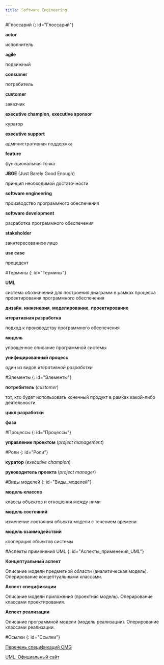 ```yaml
---
title: Software Engineering
---
```


#Глоссарий
{: id="Глоссарий"}

**actor**

исполнитель

**agile**

подвижный

**consumer**

потребитель

**customer**

заказчик

**executive champion**, **executive sponsor**

куратор

**executive support**

административная поддержка

**feature**

функциональная точка

**JBGE** (Just Barely Good Enough)

принцип необходимой достаточности

**software engineering**

производство программного обеспечения

**software development**

разработка программного обеспечения

**stakeholder**

заинтересованное лицо

**use case**

прецедент

#Термины
{: id="Термины"}

**UML**

система обозначений для построения диаграмм в рамках процесса проектирования программного обеспечения

**дизайн**, **инженерия**, **моделирование**, **проектирование**

**итеративная разработка**

подход к производству программного обеспечения

**модель**

упрощенное описание программной системы

**унифицированный процесс**

один из видов *итеративной разработки*

#Элементы
{: id="Элементы"}

**потребитель** (*customer*)

тот, кто будет использовать конечный продукт в рамках какой-либо деятельности

**цикл разработки**

**фаза**

#Процессы
{: id="Процессы"}

**управление проектом** (*project management*)

#Роли
{: id="Роли"}

**куратор** (*executive champion*)

**руководитель проекта** (*project manager*)

#Виды моделей
{: id="Виды_моделей"}

**модель классов**

классы объектов и отношения между ними

**модель состояний**

изменение состояния объекта модели с течением времени

**модель взаимодействий**

кооперация объектов системы

#Аспекты применения UML
{: id="Аспекты_применения_UML"}

**Концептуальный аспект**

Описание модели предметной области (аналитическая модель). Оперирование концептуальными классами.

**Аспект спецификации**

Описание модели приложения (проектная модель). Оперирование классами проектирования.

**Аспект реализации**

Описание программной модели (модель реализации). Оперирование классами реализации.

#Ссылки
{: id="Ссылки"}

[Перечень спецификаций OMG](http://www.omg.org/spec/)

[UML. Официальный сайт](http://uml.org)
